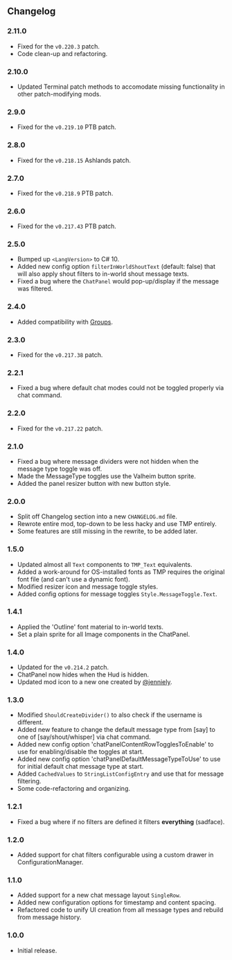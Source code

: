 ## Changelog

### 2.11.0

  * Fixed for the `v0.220.3` patch.
  * Code clean-up and refactoring.

### 2.10.0

  * Updated Terminal patch methods to accomodate missing functionality in other patch-modifying mods.

### 2.9.0

  * Fixed for the `v0.219.10` PTB patch.

### 2.8.0

  * Fixed for the `v0.218.15` Ashlands patch.

### 2.7.0

  * Fixed for the `v0.218.9` PTB patch.

### 2.6.0

  * Fixed for the `v0.217.43` PTB patch.

### 2.5.0

  * Bumped up `<LangVersion>` to C# 10.
  * Added new config option `filterInWorldShoutText` (default: false) that will also apply shout filters to in-world
    shout message texts. 
  * Fixed a bug where the `ChatPanel` would pop-up/display if the message was filtered.

### 2.4.0

  * Added compatibility with [Groups](https://valheim.thunderstore.io/package/Smoothbrain/Groups/).

### 2.3.0

  * Fixed for the `v0.217.38` patch.

### 2.2.1

  * Fixed a bug where default chat modes could not be toggled properly via chat command.

### 2.2.0

  * Fixed for the `v0.217.22` patch.

### 2.1.0

  * Fixed a bug where message dividers were not hidden when the message type toggle was off.
  * Made the MessageType toggles use the Valheim button sprite.
  * Added the panel resizer button with new button style.

### 2.0.0

  * Split off Changelog section into a new `CHANGELOG.md` file.
  * Rewrote entire mod, top-down to be less hacky and use TMP entirely.
  * Some features are still missing in the rewrite, to be added later.

### 1.5.0

  * Updated almost all `Text` components to `TMP_Text` equivalents.
  * Added a work-around for OS-installed fonts as TMP requires the original font file (and can't use a dynamic font).
  * Modified resizer icon and message toggle styles.
  * Added config options for message toggles `Style.MessageToggle.Text`.

### 1.4.1

  * Applied the 'Outline' font material to in-world texts.
  * Set a plain sprite for all Image components in the ChatPanel.

### 1.4.0

  * Updated for the `v0.214.2` patch.
  * ChatPanel now hides when the Hud is hidden.
  * Updated mod icon to a new one created by [@jenniely](https://twitter.com/jenniely).

### 1.3.0

  * Modified `ShouldCreateDivider()` to also check if the username is different.
  * Added new feature to change the default message type from [say] to one of [say/shout/whisper] via chat command.
  * Added new config option 'chatPanelContentRowTogglesToEnable' to use for enabling/disable the toggles at start.
  * Added new config option 'chatPanelDefaultMessageTypeToUse' to use for initial default chat message type at start.
  * Added `CachedValues` to `StringListConfigEntry` and use that for message filtering.
  * Some code-refactoring and organizing.

### 1.2.1

  * Fixed a bug where if no filters are defined it filters **everything** (sadface).

### 1.2.0

  * Added support for chat filters configurable using a custom drawer in ConfigurationManager.

### 1.1.0

  * Added support for a new chat message layout `SingleRow`.
  * Added new configuration options for timestamp and content spacing.
  * Refactored code to unify UI creation from all message types and rebuild from message history.

### 1.0.0

  * Initial release.
